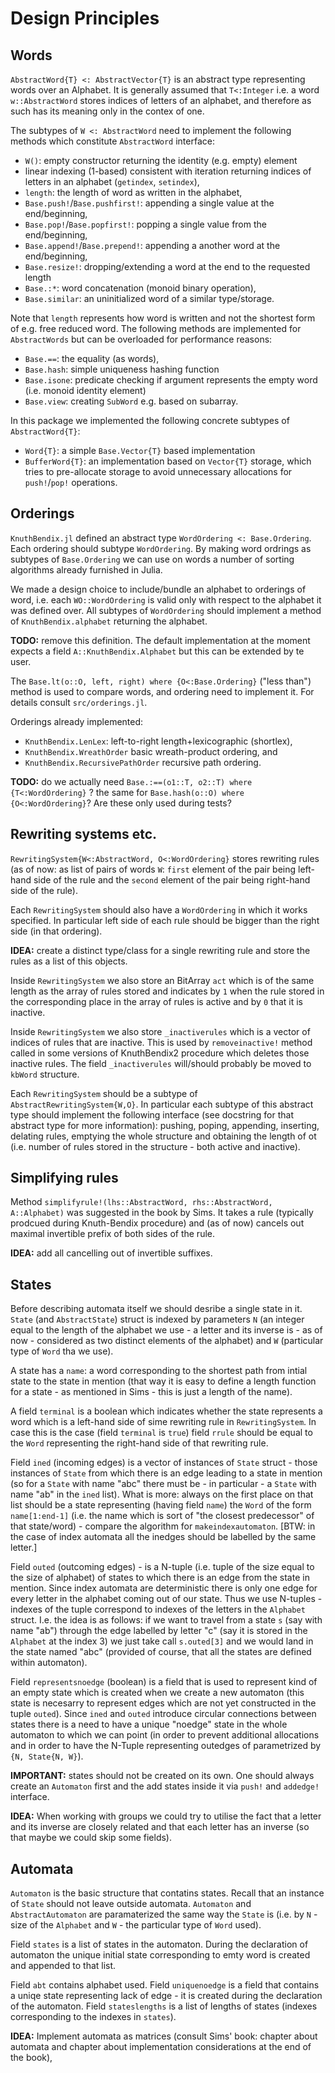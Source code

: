 # Design Principles

## Words

`AbstractWord{T} <: AbstractVector{T}` is an abstract type representing words over an Alphabet.
It is generally assumed that `T<:Integer` i.e. a word `w::AbstractWord` stores indices of letters of an alphabet,
and therefore as such has its meaning only in the contex of one.

The subtypes of `W <: AbstractWord` need to implement the following methods which
constitute `AbstractWord` interface:
 * `W()`: empty constructor returning the identity (e.g. empty) element
 * linear indexing (1-based) consistent with iteration returning indices of letters
 in an alphabet (`getindex`, `setindex`),
 * `length`: the length of word as written in the alphabet,
 * `Base.push!`/`Base.pushfirst!`: appending a single value at the end/beginning,
 * `Base.pop!`/`Base.popfirst!`: popping a single value from the end/beginning,
 * `Base.append!`/`Base.prepend!`: appending a another word at the end/beginning,
 * `Base.resize!`: dropping/extending a word at the end to the requested length
 * `Base.:*`: word concatenation (monoid binary operation),
 * `Base.similar`: an uninitialized word of a similar type/storage.

Note that `length` represents how word is written and not the shortest form of
e.g. free reduced word.
The following methods are implemented for `AbstractWords` but can be overloaded for
performance reasons:
* `Base.==`: the equality (as words),
* `Base.hash`: simple uniqueness hashing function
* `Base.isone`: predicate checking if argument represents the empty word (i.e. monoid identity element)
* `Base.view`: creating `SubWord` e.g. based on subarray.

In this package we implemented the following concrete subtypes of `AbstractWord{T}`:
* `Word{T}`: a simple `Base.Vector{T}` based implementation
* `BufferWord{T}`: an implementation based on `Vector{T}` storage, which tries to pre-allocate storage to avoid unnecessary allocations for `push!`/`pop!` operations.

## Orderings

`KnuthBendix.jl` defined an abstract type `WordOrdering <: Base.Ordering`. Each ordering should subtype `WordOrdering`.
By making word ordrings as subtypes of `Base.Ordering` we can use on words a number of sorting algorithms already furnished in Julia.

We made a design choice to include/bundle an alphabet to orderings of word, i.e. each `WO::WordOrdering` is valid only with respect to the alphabet it was defined over.
All subtypes of `WordOrdering` should implement a method of `KnuthBendix.alphabet` returning the alphabet.

**TODO:** remove this definition.
The default implementation at the moment expects a field `A::KnuthBendix.Alphabet` but this can be extended by te user.

The `Base.lt(o::O, left, right) where {O<:Base.Ordering}` ("less than") method is used to compare words, and ordering need to implement it.
For details consult `src/orderings.jl`.

Orderings already implemented:
 * `KnuthBendix.LenLex`: left-to-right length+lexicographic (shortlex),
 * `KnuthBendix.WreathOrder` basic wreath-product ordering, and
 * `KnuthBendix.RecursivePathOrder` recursive path ordering.

 **TODO:** do we actually need `Base.:==(o1::T, o2::T) where {T<:WordOrdering}` ? the same for `Base.hash(o::O) where {O<:WordOrdering}`?
Are these only used during tests?

## Rewriting systems etc.

`RewritingSystem{W<:AbstractWord, O<:WordOrdering}` stores rewriting rules (as of now: as list of pairs of words `W`: `first` element of the pair being left-hand side of the rule and the `second` element of the pair being right-hand side of the rule).

Each `RewritingSystem` should also have a `WordOrdering` in which it works specified. In particular left side of each rule should be bigger than the right side (in that ordering).

**IDEA:** create a distinct type/class for a single rewriting rule and store the rules as a list of this objects.

Inside `RewritingSystem` we also store an BitArray `act` which is of the same length as the array of rules stored and indicates by `1` when the rule stored in the corresponding place in the array of rules is active and by `0` that it is inactive.

Inside `RewritingSystem` we also store `_inactiverules` which is a vector of indices of rules that are inactive. This is used by `removeinactive!` method called in some versions of KnuthBendix2 procedure which deletes those inactive rules. The field `_inactiverules` will/should probably be moved to `kbWord` structure.

Each `RewritingSystem` should be a subtype of `AbstractRewritingSystem{W,O}`. In particular each subtype of this abstract type should implement the following interface (see docstring for that abstract type for more information): pushing, poping, appending, inserting, delating rules, emptying the whole structure and obtaining the length of ot (i.e. number of rules stored in the structure - both active and inactive).

## Simplifying rules

Method `simplifyrule!(lhs::AbstractWord, rhs::AbstractWord, A::Alphabet)` was suggested in the book by Sims. It takes a rule (typically prodcued during Knuth-Bendix procedure) and (as of now) cancels out maximal invertible prefix of both sides of the rule.

**IDEA:** add all cancelling out of invertible suffixes.

## States

Before describing automata itself we should desribe a single state in it. `State` (and `AbstractState`) struct is indexed by parameters `N` (an integer equal to the length of the alphabet we use - a letter and its inverse is - as of now - considered as two distinct elements of the alphabet) and `W` (particular type of `Word` tha we use).

A state has a `name`: a word corresponding to the shortest path from intial state to the state in mention (that way it is easy to define a length function for a state - as mentioned in Sims - this is just a length of the name).

A field `terminal` is a boolean which indicates whether the state represents a word which is a left-hand side of sime rewriting rule in `RewritingSystem`. In case this is the case (field `terminal` is `true`) field `rrule` should be equal to the `Word` representing the right-hand side of that rewriting rule.

Field `ined` (incoming edges) is a vector of instances of `State` struct - those instances of `State` from which there is an edge leading to a state in mention (so for a `State` with name "abc" there must be - in particular - a `State` with name "ab" in the `ined` list). What is more: always on the first place on that list should be a state representing (having field `name`) the `Word` of the form `name[1:end-1]` (i.e. the name which is sort of "the closest predecessor" of that state/word) - compare the algorithm for `makeindexautomaton`. [BTW: in the case of index automata all the inedges should be labelled by the same letter.]

Field `outed` (outcoming edges) - is a N-tuple (i.e. tuple of the size equal to the size of alphabet) of states to which there is an edge from the state in mention. Since index automata are deterministic there is only one edge for every letter in the alphabet coming out of our state. Thus we use N-tuples - indexes of the tuple correspond to indexes of the letters in the `Alphabet` struct. I.e. the idea is as follows: if we want to travel from a state `s` (say with name "ab") through the edge labelled by letter "c" (say it is stored in the `Alphabet` at the index 3) we just take call `s.outed[3]` and we would land in the state named "abc" (provided of course, that all the states are defined within automaton).

Field `representsnoedge` (boolean) is a field that is used to represent kind of an empty state which is created when we create a new automaton (this state is necesarry to represent edges which are not yet constructed in the tuple `outed`). Since `ined` and `outed` introduce circular connections between states there is a need to have a unique "noedge" state in the whole automaton to which we can point (in order to prevent additional allocations and in order to have the N-Tuple representing outedges of parametrized by `{N, State{N, W}`).

**IMPORTANT:** states should not be created on its own. One should always create an `Automaton` first and the add states inside it via `push!` and `addedge!` interface.

**IDEA:** When working with groups we could try to utilise the fact that a letter and its inverse are closely related and that each letter has an inverse (so that maybe we could skip some fields).

## Automata

`Automaton` is the basic structure that contatins states. Recall that an instance of `State` should not leave outside automata. `Automaton` and `AbstractAutomaton` are paramaterized the same way the `State` is (i.e. by `N` - size of the `Alphabet` and `W` - the particular type of `Word` used).

Field `states` is a list of states in the automaton. During the declaration of automaton the unique initial state corresponding to emty word is created and appended to that list.

Field `abt` contains alphabet used. Field `uniquenoedge` is a field that contains a uniqe state representing lack of edge - it is created during the declaration of the automaton. Field `stateslengths` is a list of lengths of states (indexes corresponding to the indexes in `states`).

**IDEA:** Implement automata as matrices (consult Sims' book: chapter about automata and chapter about implementation considerations at the end of the book),

